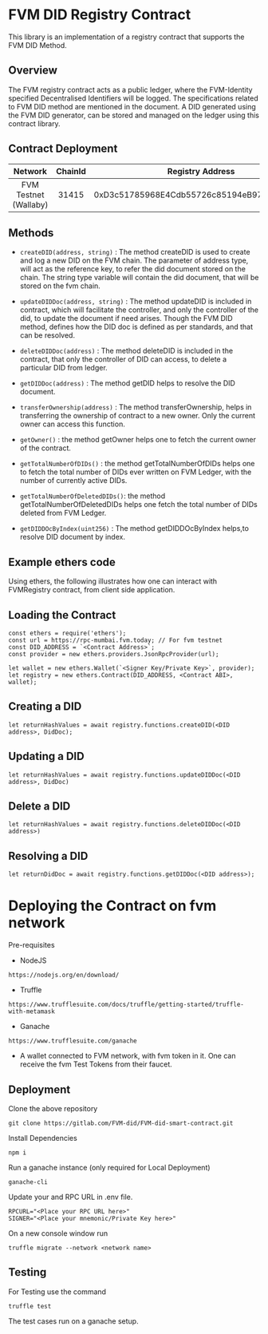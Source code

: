# FVM DID Registry Contract

This library is an implementation of a registry contract that supports the FVM DID Method.

## Overview

The FVM registry contract acts as a public ledger, where the FVM-Identity specified Decentralised Identifiers will be logged. The specifications related to FVM DID method are mentioned in the      document. A DID generated using the FVM DID generator, can be stored and managed on the ledger using this contract library.

## Contract Deployment

| Network | ChainId | Registry Address |
| :---: | :---: | :---: | 
| FVM Testnet (Wallaby)  | 31415 | 0xD3c51785968E4Cdb55726c85194eB97105b99b80 |

## Methods

* ```createDID(address, string)``` : The method createDID is used to create and log a new DID on the FVM chain. The parameter of address type, will act as the reference key, to refer  the did document stored on the chain. The string type variable will contain the did document, that will be stored on the fvm chain.

* ```updateDIDDoc(address, string)``` : The method updateDID is included in contract, which will facilitate the controller, and only the controller of the did, to update the document if need arises. Though the FVM DID method, defines how the DID doc is defined as per standards, and that can be resolved.  

* ```deleteDIDDoc(address)``` : The method deleteDID is included in the  contract, that only the controller of DID can access, to delete a particular DID from ledger.

* ```getDIDDoc(address)``` : The method getDID helps to resolve the DID document.

* ```transferOwnership(address)``` : The method transferOwnership, helps in transferring the ownership of contract to a new owner. Only the current owner can access this function.

* ```getOwner()``` : the method getOwner helps one to fetch the current owner of the contract.

* ```getTotalNumberOfDIDs()``` : the method getTotalNumberOfDIDs helps one to fetch the total number of DIDs ever written on FVM Ledger, with the number of currently active DIDs.

* ```getTotalNumberOfDeletedDIDs()```: the method getTotalNumberOfDeletedDIDs helps one fetch the total number of DIDs deleted from FVM Ledger.

* ```getDIDDOcByIndex(uint256)``` : The method getDIDDOcByIndex helps,to resolve DID document by index.

## Example ethers code

Using ethers, the following illustrates how one can interact with FVMRegistry contract, from client side application.

## Loading the Contract

```
const ethers = require('ethers');
const url = https://rpc-mumbai.fvm.today; // For fvm testnet
const DID_ADDRESS = `<Contract Address>`;
const provider = new ethers.providers.JsonRpcProvider(url);

let wallet = new ethers.Wallet(`<Signer Key/Private Key>`, provider);
let registry = new ethers.Contract(DID_ADDRESS, <Contract ABI>, wallet);
```

## Creating a DID

```
let returnHashValues = await registry.functions.createDID(<DID address>, DidDoc);
```

## Updating a DID


```
let returnHashValues = await registry.functions.updateDIDDoc(<DID address>, DidDoc)
```

## Delete a DID

```
let returnHashValues = await registry.functions.deleteDIDDoc(<DID address>)
```

## Resolving a DID 

```
let returnDidDoc = await registry.functions.getDIDDoc(<DID address>);
```

# Deploying the Contract on fvm network

Pre-requisites

* NodeJS 

```
https://nodejs.org/en/download/
```

* Truffle

```
https://www.trufflesuite.com/docs/truffle/getting-started/truffle-with-metamask
```

* Ganache

```
https://www.trufflesuite.com/ganache
```

* A wallet connected to FVM network, with fvm token in it. One can receive the fvm Test Tokens from their faucet.

 
## Deployment

Clone the above repository

```
git clone https://gitlab.com/FVM-did/FVM-did-smart-contract.git
```

Install Dependencies

```
npm i
```

Run a ganache instance (only required for Local Deployment) 

```
ganache-cli
```

Update your and RPC URL in .env file.

```
RPCURL="<Place your RPC URL here>"
SIGNER="<Place your mnemonic/Private Key here>"
```

On a new console window run

```
truffle migrate --network <network name>
```

## Testing

For Testing use the command

```
truffle test
```
The test cases run on a ganache setup.